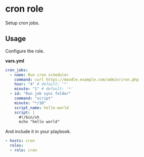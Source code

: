 # cron role

Setup cron jobs.

## Usage

Configure the role.

**vars.yml**

```yml
cron_jobs:
  - name: Run cron scheduler
    command: curl https://moodle.example.com/admin/cron.php
    hour: "4" # default: '*'
    minute: "1" # default: '*'
  - id: "Run job sync folder"
    command: "script"
    minute: "*/10"
    script_name: hello-world
    script: |
      #!/bin/sh
      echo "hello world"
```

And include it in your playbook.

```yml
- hosts: cron
  roles:
  - role: cron
```
